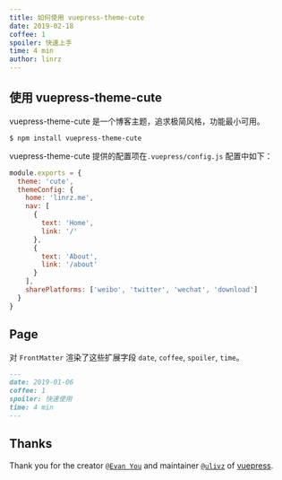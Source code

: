 ```yaml
---
title: 如何使用 vuepress-theme-cute
date: 2019-02-18
coffee: 1
spoiler: 快速上手
time: 4 min
author: linrz
---
```


## 使用 vuepress-theme-cute

vuepress-theme-cute 是一个博客主题，追求极简风格，功能最小可用。

``` shell
$ npm install vuepress-theme-cute
```

vuepress-theme-cute 提供的配置项在`.vuepress/config.js` 配置中如下：
```js
module.exports = {
  theme: 'cute',
  themeConfig: {
    home: 'linrz.me',
    nav: [
      {
        text: 'Home',
        link: '/'
      },
      {
        text: 'About',
        link: '/about'
      }
    ],
    sharePlatforms: ['weibo', 'twitter', 'wechat', 'download']
  }
}
```

## Page
对 `FrontMatter` 渲染了这些扩展字段 `date`, `coffee`, `spoiler`, `time`。

```markdown
---
date: 2019-01-06
coffee: 1
spoiler: 快速使用
time: 4 min
---
```

## Thanks
Thank you for the creator [`@Evan You`](https://github.com/yyx990803) and maintainer [`@ulivz`](https://github.com/ulivz) of [vuepress](https://github.com/vuejs/vuepress).
